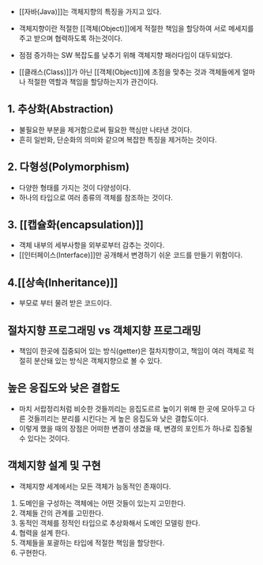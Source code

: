 - [[자바(Java)]]는 객체지향의 특징을 가지고 있다.

- 객체지향이란 적절한 [[객체(Object)]]에게 적절한 책임을 할당하여 서로 메세지를 주고 받으며 협력하도록 하는것이다.
- 점점 증가하는 SW 복잡도를 낮추기 위해 객체지향 패러다임이 대두되었다.
- [[클래스(Class)]]가 아닌 [[객체(Object)]]에 초점을 맞추는 것과 객체들에게 얼마나 적절한 역할과 책임을 할당하는지가 관건이다.


## 1. 추상화(Abstraction)

- 불필요한 부분을 제거함으로써 필요한 핵심만 나타낸 것이다.
- 흔히 일반화, 단순화의 의미와 같으며 복잡한 특징을 제거하는 것이다.
## 2. 다형성(Polymorphism)

- 다양한 형태를 가지는 것이 다양성이다.
- 하나의 타입으로 여러 종류의 객체를 참조하는 것이다.


## 3. [[캡슐화(encapsulation)]]

- 객체 내부의 세부사항을 외부로부터 감추는 것이다.
- [[인터페이스(Interface)]]만 공개해서 변경하기 쉬운 코드를 만들기 위함이다.

## 4.[[상속(Inheritance)]]

- 부모로 부터 물려 받은 코드이다.


## 절차지향 프로그래밍 vs 객체지향 프로그래밍

- 책임이 한곳에 집중되어 있는 방식(getter)은 절차지향이고, 책임이 여러 객체로 적절히 분산돼 있는 방식은 객체지향으로 볼 수 있다.


## 높은 응집도와 낮은 결합도

- 마치 서랍정리처럼 비슷한 것들끼리는 응집도르르 높이기 위해 한 곳에 모아두고 다른 것들끼리는 분리를 시킨다는 게 높은 응집도와 낮은 결합도이다.
- 이렇게 했을 때의 장점은 어떠한 변경이 생겼을 때, 변경의 포인트가 하나로 집중될 수 있다는 것이다.

## 객체지향 설계 및 구현

- 객체지향 세계에서는 모든 객체가 능동적인 존재이다.

1. 도메인을 구성하는 객체에는 어떤 것들이 있는지 고민한다.
2. 객체들 간의 관계를 고민한다.
3. 동적인 객체를 정적인 타입으로 추상화해서 도메인 모델링 한다.
4. 협력을 설계 한다.
5. 객체들을 포괄하는 타입에 적절한 책임을 할당한다.
6. 구현한다.
